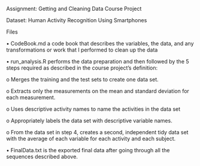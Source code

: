 Assignment: Getting and Cleaning Data Course Project

Dataset: Human Activity Recognition Using Smartphones

Files

•	CodeBook.md a code book that describes the variables, the data, and any transformations or work that I performed to clean up the data

•	run_analysis.R performs the data preparation and then followed by the 5 steps required as described in the course project’s definition:

o	Merges the training and the test sets to create one data set.

o	Extracts only the measurements on the mean and standard deviation for each measurement.

o	Uses descriptive activity names to name the activities in the data set

o	Appropriately labels the data set with descriptive variable names.

o	From the data set in step 4, creates a second, independent tidy data set with the average of each variable for each activity and each subject.

•	FinalData.txt is the exported final data after going through all the sequences described above.

